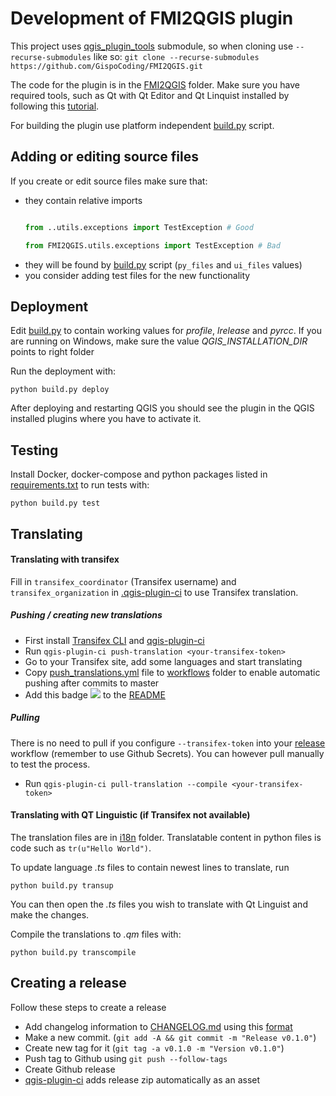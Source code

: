 Development of FMI2QGIS plugin
===========================

This project uses [qgis_plugin_tools](https://github.com/GispoCoding/qgis_plugin_tools) submodule, so when cloning
use `--recurse-submodules` like so:
`git clone --recurse-submodules https://github.com/GispoCoding/FMI2QGIS.git`


The code for the plugin is in the [FMI2QGIS](../FMI2QGIS) folder. Make sure you have required tools, such as
Qt with Qt Editor and Qt Linquist installed by following this
[tutorial](https://www.qgistutorials.com/en/docs/3/building_a_python_plugin.html#get-the-tools).

For building the plugin use platform independent [build.py](../FMI2QGIS/build.py) script.

## Adding or editing  source files
If you create or edit source files make sure that:
* they contain relative imports
    ```python

    from ..utils.exceptions import TestException # Good

    from FMI2QGIS.utils.exceptions import TestException # Bad
    ```
* they will be found by [build.py](../FMI2QGIS/build.py) script (`py_files` and `ui_files` values)
* you consider adding test files for the new functionality

## Deployment

Edit [build.py](../FMI2QGIS/build.py) to contain working values for *profile*, *lrelease* and *pyrcc*.
If you are running on Windows, make sure the value *QGIS_INSTALLATION_DIR* points to right folder

Run the deployment with:
```shell script
python build.py deploy
```

After deploying and restarting QGIS you should see the plugin in the QGIS installed plugins
where you have to activate it.

## Testing
Install Docker, docker-compose and python packages listed in [requirements.txt](../requirements.txt)
to run tests with:

```shell script
python build.py test
```
## Translating

#### Translating with transifex

Fill in `transifex_coordinator` (Transifex username) and `transifex_organization`
in [.qgis-plugin-ci](../.qgis-plugin-ci) to use Transifex translation.

##### Pushing / creating new translations
* First install [Transifex CLI](https://docs.transifex.com/client/installing-the-client) and
  [qgis-plugin-ci](https://github.com/opengisch/qgis-plugin-ci)
* Run `qgis-plugin-ci push-translation <your-transifex-token>`
* Go to your Transifex site, add some languages and start translating
* Copy [push_translations.yml](push_translations.yml) file to [workflows](../.github/workflows) folder
    to enable automatic pushing after commits to master
* Add this badge ![](https://github.com/GispoCoding/FMI2QGIS/workflows/Translations/badge.svg) to the [README](../README.md)

##### Pulling
There is no need to pull if you configure `--transifex-token` into your
[release](../.github/workflows/release.yml) workflow (remember to use Github Secrets).
You can however pull manually to test the process.
* Run `qgis-plugin-ci pull-translation --compile <your-transifex-token>`

#### Translating with QT Linguistic (if Transifex not available)

The translation files are in [i18n](../FMI2QGIS/resources/i18n) folder.
Translatable content in python files is code such as `tr(u"Hello World")`.

To update language *.ts* files to contain newest lines to translate, run
```shell script
python build.py transup
```

You can then open the *.ts* files you wish to translate with Qt Linguist and make the changes.

Compile the translations to *.qm* files with:
```shell script
python build.py transcompile
```


## Creating a release
Follow these steps to create a release
* Add changelog information to [CHANGELOG.md](../CHANGELOG.md) using this
[format](https://raw.githubusercontent.com/opengisch/qgis-plugin-ci/master/CHANGELOG.md)
* Make a new commit. (`git add -A && git commit -m "Release v0.1.0"`)
* Create new tag for it (`git tag -a v0.1.0 -m "Version v0.1.0"`)
* Push tag to Github using `git push --follow-tags`
* Create Github release
* [qgis-plugin-ci](https://github.com/opengisch/qgis-plugin-ci) adds release zip automatically as an asset

